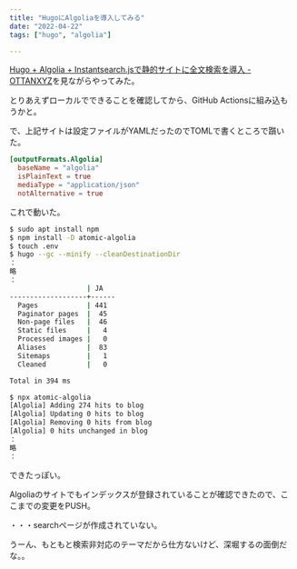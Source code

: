 ```yaml
---
title: "HugoにAlgoliaを導入してみる"
date: "2022-04-22"
tags: ["hugo", "algolia"]

---
```


[Hugo + Algolia + Instantsearch.jsで静的サイトに全文検索を導入 - OTTANXYZ](https://ottan.xyz/posts/2021/07/947231059/)を見ながらやってみた。

とりあえずローカルでできることを確認してから、GitHub Actionsに組み込もうかと。

で、上記サイトは設定ファイルがYAMLだったのでTOMLで書くところで躓いた。
```toml
[outputFormats.Algolia]
  baseName = "algolia"
  isPlainText = true
  mediaType = "application/json"
  notAlternative = true
```
これで動いた。

```sh
$ sudo apt install npm
$ npm install -D atomic-algolia
$ touch .env
$ hugo --gc --minify --cleanDestinationDir
：
略
：
                   | JA   
-------------------+------
  Pages            | 441  
  Paginator pages  |  45  
  Non-page files   |  46  
  Static files     |   4  
  Processed images |   0  
  Aliases          |  83  
  Sitemaps         |   1  
  Cleaned          |   0  

Total in 394 ms

$ npx atomic-algolia
[Algolia] Adding 274 hits to blog
[Algolia] Updating 0 hits to blog
[Algolia] Removing 0 hits from blog
[Algolia] 0 hits unchanged in blog
：
略
：
```
できたっぽい。

Algoliaのサイトでもインデックスが登録されていることが確認できたので、ここまでの変更をPUSH。

・・・searchページが作成されていない。

うーん、もともと検索非対応のテーマだから仕方ないけど、深堀するの面倒だな。。
